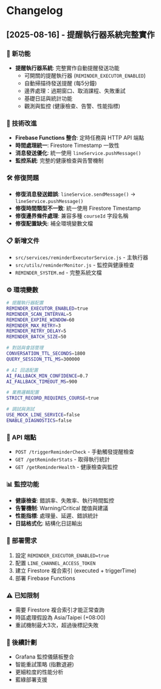 # Changelog

## [2025-08-16] - 提醒執行器系統完整實作

### 🎯 新功能
- **提醒執行器系統**: 完整實作自動提醒發送功能
  - 可開關的提醒執行器 (`REMINDER_EXECUTOR_ENABLED`)
  - 自動掃描待發送提醒 (每5分鐘)
  - 邊界處理：過期窗口、取消課程、失敗重試
  - 基礎日誌與統計功能
  - 觀測與監控 (健康檢查、告警、性能指標)

### 🔧 技術改進
- **Firebase Functions 整合**: 定時任務與 HTTP API 端點
- **時間處理統一**: Firestore Timestamp 一致性
- **消息發送優化**: 統一使用 `lineService.pushMessage()`
- **監控系統**: 完整的健康檢查與告警機制

### 🛠️ 修復問題
- **修復消息發送錯誤**: `lineService.sendMessage()` → `lineService.pushMessage()`
- **修復時間類型不一致**: 統一使用 Firestore Timestamp
- **修復邊界條件處理**: 兼容多種 `courseId` 字段名稱
- **修復配置缺失**: 補全環境變數文檔

### 📋 新增文件
- `src/services/reminderExecutorService.js` - 主執行器
- `src/utils/reminderMonitor.js` - 監控與健康檢查
- `REMINDER_SYSTEM.md` - 完整系統文檔

### ⚙️ 環境變數
```bash
# 提醒執行器配置
REMINDER_EXECUTOR_ENABLED=true
REMINDER_SCAN_INTERVAL=5
REMINDER_EXPIRE_WINDOW=60
REMINDER_MAX_RETRY=3
REMINDER_RETRY_DELAY=5
REMINDER_BATCH_SIZE=50

# 對話與會話管理
CONVERSATION_TTL_SECONDS=1800
QUERY_SESSION_TTL_MS=300000

# AI 回退配置
AI_FALLBACK_MIN_CONFIDENCE=0.7
AI_FALLBACK_TIMEOUT_MS=900

# 業務邏輯配置
STRICT_RECORD_REQUIRES_COURSE=true

# 調試與測試
USE_MOCK_LINE_SERVICE=false
ENABLE_DIAGNOSTICS=false
```

### 🔗 API 端點
- `POST /triggerReminderCheck` - 手動觸發提醒檢查
- `GET /getReminderStats` - 取得執行統計
- `GET /getReminderHealth` - 健康檢查與監控

### 📊 監控功能
- **健康檢查**: 錯誤率、失敗率、執行時間監控
- **告警機制**: Warning/Critical 閾值與建議
- **性能指標**: 處理量、延遲、錯誤統計
- **日誌格式化**: 結構化日誌輸出

### 🚀 部署需求
1. 設定 `REMINDER_EXECUTOR_ENABLED=true`
2. 配置 `LINE_CHANNEL_ACCESS_TOKEN`
3. 建立 Firestore 複合索引 (executed + triggerTime)
4. 部署 Firebase Functions

### ⚠️ 已知限制
- 需要 Firestore 複合索引才能正常查詢
- 時區處理假設為 Asia/Taipei (+08:00)
- 重試機制最大3次，超過後標記失敗

### 🔮 後續計劃
- Grafana 監控儀錶板整合
- 智能重試策略 (指數退避)
- 更細粒度的性能分析
- 藍綠部署支援